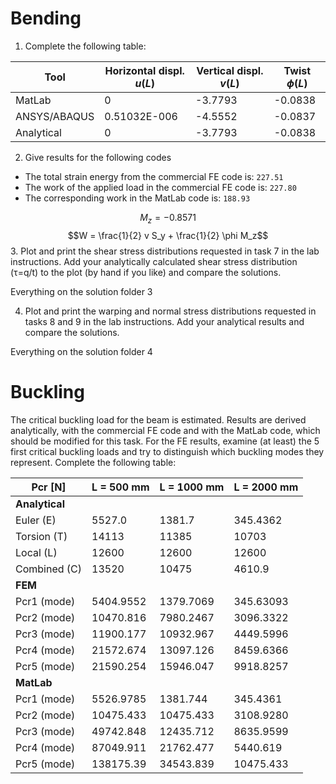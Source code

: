 # Bending

1. Complete the following table:

| Tool         | Horizontal displ. $u(L)$ | Vertical displ. $v(L)$ | Twist $\phi(L)$ |
| ------------ | ------------------------ | ---------------------- | --------------- |
| MatLab       | 0                        | -3.7793                | -0.0838         |
| ANSYS/ABAQUS | 0.51032E-006             | -4.5552                | -0.0837         |
| Analytical   | 0                        | -3.7793                | -0.0838         |

2. Give results for the following codes
- The total strain energy from the commercial FE code is: `227.51`
- The work of the applied load in the commercial FE code is: `227.80`
- The corresponding work in the MatLab code is: `188.93`

$$M_z = -0.8571$$
$$W = \frac{1}{2}  v S_y + \frac{1}{2} \phi M_z$$
3. Plot and print the shear stress distributions requested in task 7 in the lab instructions. Add your analytically calculated shear stress distribution (τ=q/t) to the plot (by hand if you like) and compare the solutions.

Everything on the solution folder 3

4. Plot and print the warping and normal stress distributions requested in tasks 8 and 9 in the lab instructions. Add your analytical results and compare the solutions.

Everything on the solution folder 4

# Buckling

The critical buckling load for the beam is estimated. Results are derived analytically, with the 
commercial FE code and with the MatLab code, which should be modified for this task. For 
the FE results, examine (at least) the 5 first critical buckling loads and try to distinguish which 
buckling modes they represent.
Complete the following table:


| Pcr [N]        | L = 500 mm | L = 1000 mm | L = 2000 mm |
| -------------- | ---------- | ----------- | ----------- |
| **Analytical** |            |             |             |
| Euler (E)      | 5527.0     | 1381.7      | 345.4362    |
| Torsion (T)    | 14113      | 11385       | 10703       |
| Local (L)      | 12600      | 12600       | 12600       |
| Combined (C)   | 13520      | 10475       | 4610.9      |
| **FEM**        |            |             |             |
| Pcr1 (mode)    | 5404.9552  | 1379.7069   | 345.63093   |
| Pcr2 (mode)    | 10470.816  | 7980.2467   | 3096.3322   |
| Pcr3 (mode)    | 11900.177  | 10932.967   | 4449.5996   |
| Pcr4 (mode)    | 21572.674  | 13097.126   | 8459.6366   |
| Pcr5 (mode)    | 21590.254  | 15946.047   | 9918.8257   |
| **MatLab**     |            |             |             |
| Pcr1 (mode)    | 5526.9785  | 1381.744    | 345.4361    |
| Pcr2 (mode)    | 10475.433  | 10475.433   | 3108.9280   |
| Pcr3 (mode)    | 49742.848  | 12435.712   | 8635.9599   |
| Pcr4 (mode)    | 87049.911  | 21762.477   | 5440.619    |
| Pcr5 (mode)    | 138175.39  | 34543.839   | 10475.433   |

